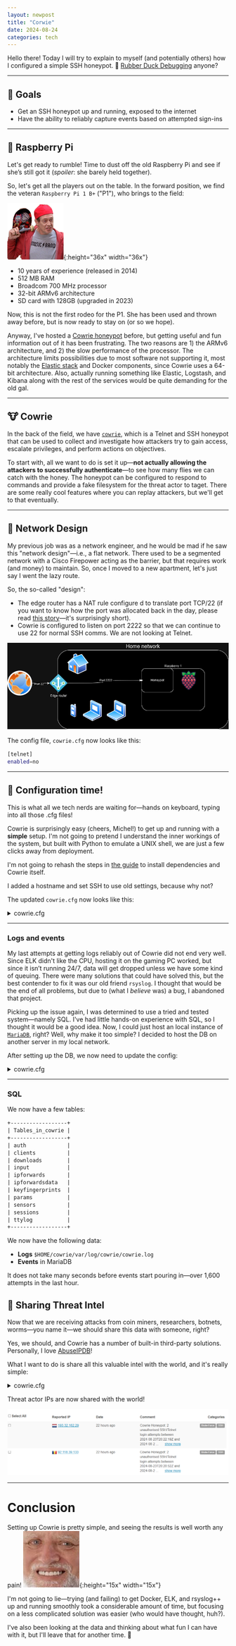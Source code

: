 ```yaml
---
layout: newpost
title: "Corwie"
date: 2024-08-24
categories: tech
---
```


Hello there! Today I will try to explain to myself (and potentially others) how I configured a simple SSH honeypot. :honey_pot:
[Rubber Duck Debugging](https://rubberduckdebugging.com/) anyone?

---

## :checkered_flag: Goals

- Get an SSH honeypot up and running, exposed to the internet
- Have the ability to reliably capture events based on attempted sign-ins

---

## :cherries: Raspberry Pi

Let's get ready to rumble! Time to dust off the old Raspberry Pi and see if she’s still got it (*spoiler*: she barely held together).

So, let's get all the players out on the table. In the forward position, we find the veteran `Raspberry Pi 1 B+` ("P1"), who brings to the field:

![kids](../images/fellow_kids.png){:height="36x" width="36x"}

- 10 years of experience (released in 2014)
- 512 MB RAM
- Broadcom 700 MHz processor
- 32-bit ARMv6 architecture
- SD card with 128GB (upgraded in 2023)

Now, this is not the first rodeo for the P1. She has been used and thrown away before, but is now ready to stay on (or so we hope).

Anyway, I've hosted a [Cowrie honeypot](https://cowrie.readthedocs.io/en/latest/) before, but getting useful and fun information out of it has been frustrating. The two reasons are 1) the ARMv6 architecture, and 2) the slow performance of the processor. The architecture limits possibilities due to most software not supporting it, most notably the [Elastic stack](https://github.com/vrince/arm-beats) and Docker components, since Cowrie uses a 64-bit architecture. Also, actually running something like Elastic, Logstash, and Kibana along with the rest of the services would be quite demanding for the old gal.

---

## :cow: Cowrie

In the back of the field, we have [`cowrie`](http://github.com/cowrie/cowrie/), which is a Telnet and SSH honeypot that can be used to collect and investigate how attackers try to gain access, escalate privileges, and perform actions on objectives.

To start with, all we want to do is set it up—**not actually allowing the attackers to successfully authenticate**—to see how many flies we can catch with the honey. The honeypot can be configured to respond to commands and provide a fake filesystem for the threat actor to taget. There are some really cool features where you can replay attackers, but we'll get to that eventually.

---

## :satellite: Network Design

My previous job was as a network engineer, and he would be mad if he saw this "network design"—i.e., a flat network. There used to be a segmented network with a Cisco Firepower acting as the barrier, but that requires work (and money) to maintain. So, once I moved to a new apartment, let's just say I went the lazy route.

So, the so-called "design":
- The edge router has a NAT rule configure d to translate port TCP/22 (if you want to know how the port was allocated back in the day, please read [this story](https://www.ssh.com/academy/ssh/port)—it's surprisingly short).
- Cowrie is configured to listen on port 2222 so that we can continue to use 22 for normal SSH comms. We are not looking at Telnet.

![network](../images/cowrie/traffic_flow_start.drawio.png)


The config file, `cowrie.cfg` now looks like this:
```sh
[telnet]
enabled=no
```

---

## :wrench: Configuration time!

This is what all we tech nerds are waiting for—hands on keyboard, typing into all those .cfg files!

Cowrie is surprisingly easy (cheers, Michel!) to get up and running with a **simple** setup. I'm not going to pretend I understand the inner workings of the system, but built with Python to emulate a UNIX shell, we are just a few clicks away from deployment.

I'm not going to rehash the steps in [the guide](https://cowrie.readthedocs.io/en/latest/INSTALL.html#) to install dependencies and Cowrie itself.

I added a hostname and set SSH to use old settings, because why not?

The updated `cowrie.cfg` now looks like this:

<details markdown="1">

<summary>cowrie.cfg</summary>

```sh
[telnet]
enabled=no

[ssh]
ciphers = 3des-cbc,aes128-ctr
macs = hmac-md5,hmac-sha1
version = SSH-2.0-OpenSSH_6.0
public_key_auth = ssh-rsa,ssh-dss


[honeypot]
hostname=osl-centralstation-003
```

</details>

---

### Logs and events 

My last attempts at getting logs reliably out of Cowrie did not end very well. Since ELK didn't like the CPU, hosting it on the gaming PC worked, but since it isn’t running 24/7, data will get dropped unless we have some kind of queuing. There were many solutions that could have solved this, but the best contender to fix it was our old friend `rsyslog`. I thought that would be the end of all problems, but due to (what I *believe* was) a bug, I abandoned that project.

Picking up the issue again, I was determined to use a tried and tested system—namely SQL. I've had little hands-on experience with SQL, so I thought it would be a good idea. Now, I could just host an local instance of [`MariaDB`](https://mariadb.org/), right? Well, why make it too simple? I decided to host the DB on another server in my local network.

After setting up the DB, we now need to update the config:


<details markdown="1">

<summary>cowrie.cfg</summary>

```sh
[telnet]
enabled=no

[ssh]
ciphers = 3des-cbc,aes128-ctr
macs = hmac-md5,hmac-sha1
version = SSH-2.0-OpenSSH_6.0
public_key_auth = ssh-rsa,ssh-dss

[honeypot]
hostname=osl-centralstation-003

[output_mysql]
host = LOCAL_IP
database = cowrie
username = cowrie
password = PASSWORD
port = 3306
debug = false
enabled = true
```

</details>

---

### SQL

We now have a few tables:

```txt
+------------------+
| Tables_in_cowrie |
+------------------+
| auth             |
| clients          |
| downloads        |
| input            |
| ipforwards       |
| ipforwardsdata   |
| keyfingerprints  |
| params           |
| sensors          |
| sessions         |
| ttylog           |
+------------------+
```

We now have the following data:
- **Logs** `$HOME/cowrie/var/log/cowrie/cowrie.log`
- **Events** in MariaDB

It does not take many seconds before events start pouring in—over 1,600 attempts in the last hour.

## :gift: Sharing Threat Intel

Now that we are receiving attacks from coin miners, researchers, botnets, worms—you name it—we should share this data with someone, right?

Yes, we should, and Cowrie has a number of built-in third-party solutions. Personally, I love [AbuseIPDB](https://www.abuseipdb.com/)!

What I want to do is share all this valuable intel with the world, and it's really simple:


<details markdown="1">

<summary>cowrie.cfg</summary>

```sh
[telnet]
enabled=no

[ssh]
ciphers = 3des-cbc,aes128-ctr
macs = hmac-md5,hmac-sha1
version = SSH-2.0-OpenSSH_6.0
public_key_auth = ssh-rsa,ssh-dss

[honeypot]
hostname=osl-centralstation-003

[output_mysql]
host = LOCAL_IP
database = cowrie
username = cowrie
password = PASSWORD
port = 3306
debug = false
enabled = true

[output_abuseipdb]
enabled = True
api_key = API_KEY
rereport_after = 24
#tolerance_window is in minutes
tolerance_window = 120
tolerance_attempts = 2
# WARNING: A binary file is read from this directory on start-up. Do not
# change unless you understand the security implications!
dump_path = ${honeypot:state_path}/abuseipdb

```

</details>


Threat actor IPs are now shared with the world!

![abuseipdb](../images/cowrie/abuseipdb.png)

---

# Conclusion

Setting up Cowrie is pretty simple, and seeing the results is well worth any pain! ![kids](../images/hidethepain.jpg){:height="15x" width="15x"}

I'm not going to lie—trying (and failing) to get Docker, ELK, and rsyslog++ up and running smoothly took a considerable amount of time, but focusing on a less complicated solution was easier (who would have thought, huh?).

I've also been looking at the data and thinking about what fun I can have with it, but I'll leave that for another time. :wave: